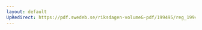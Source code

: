 ```yaml
---
layout: default
UpRedirect: https://pdf.swedeb.se/riksdagen-volumeG-pdf/199495/reg_199495/reg_199495_0247.pdf
---
```

